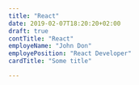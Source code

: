 ```yaml
---
title: "React"
date: 2019-02-07T18:20:20+02:00
draft: true
contTitle: "React"
employeName: "John Don"
employePosition: "React Developer"
cardTitle: "Some title"

---
```


